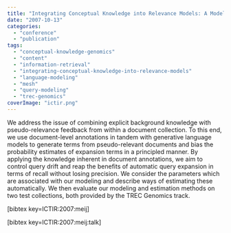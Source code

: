 ```yaml
---
title: "Integrating Conceptual Knowledge into Relevance Models: A Model and Estimation Method"
date: "2007-10-13"
categories:
  - "conference"
  - "publication"
tags:
  - "conceptual-knowledge-genomics"
  - "content"
  - "information-retrieval"
  - "integrating-conceptual-knowledge-into-relevance-models"
  - "language-modeling"
  - "mesh"
  - "query-modeling"
  - "trec-genomics"
coverImage: "ictir.png"
---
```


We address the issue of combining explicit background knowledge with pseudo-relevance feedback from within a document collection. To this end, we use document-level annotations in tandem with generative language models to generate terms from pseudo-relevant documents and bias the probability estimates of expansion terms in a principled manner. By applying the knowledge inherent in document annotations, we aim to control query drift and reap the benefits of automatic query expansion in terms of recall without losing precision. We consider the parameters which are associated with our modeling and describe ways of estimating these automatically. We then evaluate our modeling and estimation methods on two test collections, both provided by the TREC Genomics track.

\[bibtex key=ICTIR:2007:meij\]

\[bibtex key=ICTIR:2007:meij:talk\]
